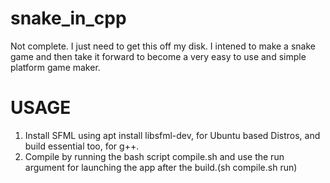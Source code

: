 # snake_in_cpp
Not complete. I just need to get this off my disk. I intened to make a snake game and then take it forward to become a very easy to use and simple platform game maker. 

# USAGE
1. Install SFML using apt install libsfml-dev, for Ubuntu based Distros, and build essential too, for g++.
2. Compile by running the bash script compile.sh and use the run argument for launching the app after the build.(sh compile.sh run)
